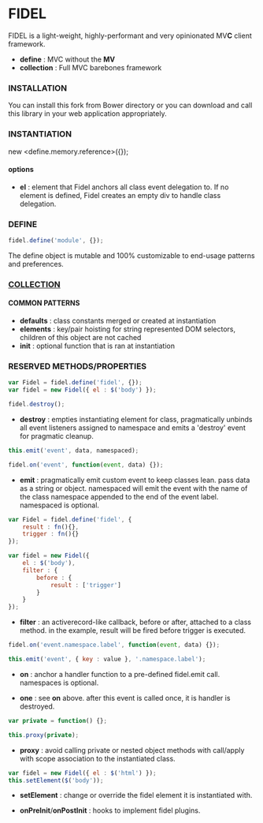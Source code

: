 # FIDEL

FIDEL is a light-weight, highly-performant and very opinionated MV**C** client framework.

* **define** : MVC without the **MV**
* **collection** : Full MVC barebones framework

### INSTALLATION

You can install this fork from Bower directory or you can download and call this library in your web application appropriately.

### INSTANTIATION

new <define.memory.reference>({});

#### options

* **el** : element that Fidel anchors all class event delegation to. If no element is defined, Fidel creates an empty div to handle class delegation.

### DEFINE

```js
fidel.define('module', {});
```

The define object is mutable and 100% customizable to end-usage patterns and preferences.

### [COLLECTION]()

#### COMMON PATTERNS

* **defaults** : class constants merged or created at instantiation
* **elements** : key/pair hoisting for string represented DOM selectors, children of this object are not cached
* **init** : optional function that is ran at instantiation

### RESERVED METHODS/PROPERTIES

```js
var Fidel = fidel.define('fidel', {});
var fidel = new Fidel({ el : $('body') });
```

```js
fidel.destroy();
```
* **destroy** : empties instantiating element for class, pragmatically unbinds all event listeners assigned to namespace and emits a 'destroy' event for pragmatic cleanup.

```js
this.emit('event', data, namespaced);
```
```js
fidel.on('event', function(event, data) {});
```
* **emit** : pragmatically emit custom event to keep classes lean.  pass data as a string or object. namespaced will emit the event with the name of the class namespace appended to the end of the event label. namespaced is optional.

```js
var Fidel = fidel.define('fidel', {
	result : fn(){},
	trigger : fn(){}
});

var fidel = new Fidel({
	el : $('body'),
	filter : {
		before : {
			result : ['trigger']
		}
	}
});
```
* **filter** : an activerecord-like callback, before or after, attached to a class method. in the example, result will be fired before trigger is executed.

```js
fidel.on('event.namespace.label', function(event, data) {});
```
```js
this.emit('event', { key : value }, '.namespace.label');
```
* **on** : anchor a handler function to a pre-defined fidel.emit call. namespaces is optional.

* **one** : see **on** above. after this event is called once, it is handler is destroyed.

```js
var private = function() {};

this.proxy(private);
```
* **proxy** : avoid calling private or nested object methods with call/apply with scope association to the instantiated class.

```js
var fidel = new Fidel({ el : $('html') });
this.setElement($('body'));
```
* **setElement** : change or override the fidel element it is instantiated with.

* **onPreInit**/**onPostInit** : hooks to implement fidel plugins.